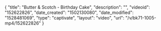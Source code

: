 {
    "title": "Butter & Scotch - Birthday Cake",
    "description": "",
    "videoid": "152622826",
    "date_created": "1502130080",
    "date_modified": "1528481069",
    "type": "captivate",
    "layout": "video",
    "url": "\/v\/bk71-1005-mp4\/152622826"
}